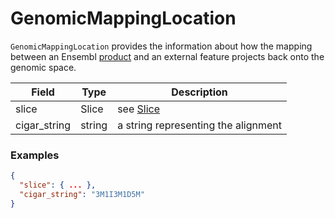 # GenomicMappingLocation
`GenomicMappingLocation` provides the information about how the mapping between an Ensembl [product](./product.md) and an external feature projects back onto the genomic space.

| Field        | Type           | Description |
|--------------|----------------|-------------|
| slice        | Slice          | see [Slice](./slice.md)
| cigar_string | string         | a string representing the alignment

### Examples
```json
{
  "slice": { ... },
  "cigar_string": "3M1I3M1D5M"
}
```
